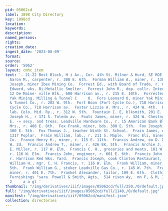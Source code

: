 ```yaml
---
pid: 05062cd
label: 1898 City Directory
key: 1898cd
location: 
keywords: 
description: 
named_persons: 
rights: 
creation_date: 
ingest_date: '2023-08-09'
format: 
source: 
order: '5062'
layout: cmhc_item
text: '. 21-22 Bost Block, H i Av., Cor. 4th St. Milner & Hurd, SE ROE ncaa  Forman
  Aaron M., carpenter, r. 308 E. 6th.  Forman William A., miner, r. 138 8S. Hemlock.  Formolo
  Joseph, miner Ibex Mining Co.  Forrest Ed., with Board of Trade, r. Clarendon Blk.  Forrest
  Edward, wks. Bi-Metallic Smelter.  Forrest John R., dep. collr. Internal Revenue,
  12 De Maine- ville Blk., 600 Harrison av., r. 215 E. 10th.  Forrester George, engineer
  Yak Mining, Milling & Tunnel C     O.  Fors Leonard O, miner Yak Mining, Milling
  & Tunnel Co., r. 202 W. 9th.  Fort Boon (Fort Cycle Co.), 718 Harrison av.  Fort
  Cycle Co., 718 Harrison av.  Foster Lizzie A. Mrs., r. 424 W. 4th.  Fougnier Alex.,
  lab. Colo. Mid. Ry., r. 312 W. 5th.  Fountain I. E, blksmith, 201 E. 5th.  Fournell
  Joseph H., r 171 S. Toledo av.  Fouts James, miner, r. 324 W. Chestnut.  FOUTZ JOHN
  E. -» secy. and treas. Leadville Hardware Co., r. 15 American Bank Bldg.  Fox Catherine
  Mrs., r. 408 E. 8th.  Fox Frank, miner, bds. 300 E. 5th.  Fox Joseph, miner, bds.
  300 E. 5th.  Fox Thomas J., teacher Ninth St. School.  Frain James, engineer, bds.
  1317 Poplar.  Frain William, lab., r. 211 S. Maple.  Franc Eli, miner Ibex Mining
  Co.  France Henry H., miner, r. 115 E. 11th.  Francis Andrew, eo D. D. Escher, 112
  W. 2d.  Francis Andrew T., miner, r. 426 EK, 5th.  Francis Archie J., driver J.
  E. Miller, r. 117 W. Elm.  Francis C. H., groceries and meats, 101 W. Chestnut,
  r. 116 W. Elm.  Francis John, engineer, r. 601 E. 6th.  Francis John G., mining,
  r. Harrison Red Wks. Yard.  Francis Joseph, cook Clinton Restaurant, r. 203 W. Elm.  Francis
  William H., mgr. C. H. Francis, r. 116 W. Elm.  Frank William, miner, r. 121 E.
  5th.  Frank William G., stoker Leadville Gas Co., r. 145 W. 7th.  Franke Louis,
  miner, r. 401 E. 7th.  Frankel Alexander, tailor, 109 E. 6th.  Clothing & Men''s
  Furnishings "sara  Powell & Smith, Agts,  514 rison Ay,  mn F, & M, Insurance C0,
  2     a a gl '
thumbnail: "/img/derivatives/iiif/images/05062cd/full/250,/0/default.jpg"
full: "/img/derivatives/iiif/images/05062cd/full/1140,/0/default.jpg"
manifest: "/img/derivatives/iiif/05062cd/manifest.json"
collection: directories
---
```

